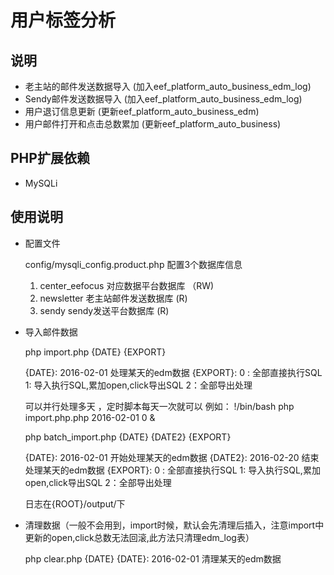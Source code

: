 用户标签分析
=====

## 说明
 - 老主站的邮件发送数据导入 (加入eef_platform_auto_business_edm_log)
 - Sendy邮件发送数据导入 (加入eef_platform_auto_business_edm_log)
 - 用户退订信息更新 (更新eef_platform_auto_business_edm)
 - 用户邮件打开和点击总数累加 (更新eef_platform_auto_business)


## PHP扩展依赖
 - MySQLi

## 使用说明

 - 配置文件
   
   config/mysqli_config.product.php 配置3个数据库信息

   1. center_eefocus 对应数据平台数据库 （RW)
   2. newsletter  老主站邮件发送数据库 (R)
   3. sendy sendy发送平台数据库 (R)

 - 导入邮件数据
 
    php import.php {DATE} {EXPORT} 

   {DATE}: 2016-02-01 处理某天的edm数据
   {EXPORT}: 0 : 全部直接执行SQL  1: 导入执行SQL,累加open,click导出SQL 2：全部导出处理

   可以并行处理多天 ，定时脚本每天一次就可以
   例如：
       !/bin/bash
       php import.php.php 2016-02-01 0 &

    php batch_import.php {DATE} {DATE2} {EXPORT} 

   {DATE}: 2016-02-01  开始处理某天的edm数据
   {DATE2}: 2016-02-20 结束处理某天的edm数据
   {EXPORT}: 0 : 全部直接执行SQL  1: 导入执行SQL,累加open,click导出SQL 2：全部导出处理

   日志在{ROOT}/output/下

 
 -  清理数据（一般不会用到，import时候，默认会先清理后插入，注意import中更新的open,click总数无法回滚,此方法只清理edm_log表）
 
    php clear.php {DATE}
	{DATE}: 2016-02-01 清理某天的edm数据
   
